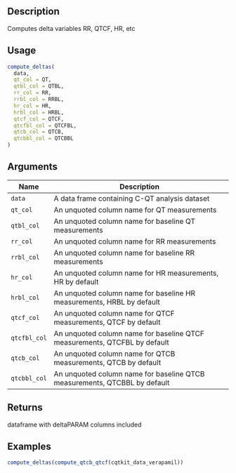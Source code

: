 ## Description

Computes delta variables RR, QTCF, HR, etc

## Usage

```r
compute_deltas(
  data,
  qt_col = QT,
  qtbl_col = QTBL,
  rr_col = RR,
  rrbl_col = RRBL,
  hr_col = HR,
  hrbl_col = HRBL,
  qtcf_col = QTCF,
  qtcfbl_col = QTCFBL,
  qtcb_col = QTCB,
  qtcbbl_col = QTCBBL
)
```

## Arguments

| Name | Description |
|------|-------------|
| `data` | A data frame containing C-QT analysis dataset |
| `qt_col` | An unquoted column name for QT measurements |
| `qtbl_col` | An unquoted column name for baseline QT measurements |
| `rr_col` | An unquoted column name for RR measurements |
| `rrbl_col` | An unquoted column name for baseline RR measurements |
| `hr_col` | An unquoted column name for HR measurements, HR by default |
| `hrbl_col` | An unquoted column name for baseline HR measurements, HRBL by default |
| `qtcf_col` | An unquoted column name for QTCF measurements, QTCF by default |
| `qtcfbl_col` | An unquoted column name for baseline QTCF measurements, QTCFBL by default |
| `qtcb_col` | An unquoted column name for QTCB measurements, QTCB by default |
| `qtcbbl_col` | An unquoted column name for baseline QTCB measurements, QTCBBL by default |

## Returns

dataframe with deltaPARAM columns included

## Examples

```r
compute_deltas(compute_qtcb_qtcf(cqtkit_data_verapamil))
```


